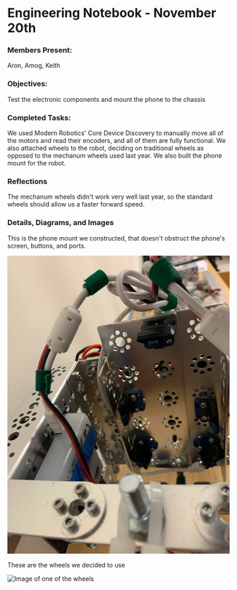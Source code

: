 # Engineering Notebook - November 20th
### Members Present:
Aron, Amog, Keith

### Objectives:
Test the electronic components and mount the phone to the chassis

### Completed Tasks:
We used Modern Robotics' Core Device Discovery to manually move all of the motors and read their encoders, and all of them are fully functional. We also attached wheels to the robot, deciding on traditional wheels as opposed to the mechanum wheels used last year. We also built the phone mount for the robot.

### Reflections
The mechanum wheels didn't work very well last year, so the standard wheels should allow us a faster forward speed.

### Details, Diagrams, and Images
This is the phone mount we constructed, that doesn't obstruct the phone's screen, buttons, and ports.

![Image of the phone mount](images/112001.png)

These are the wheels we decided to use

![Image of one of the wheels](images/122002.png)